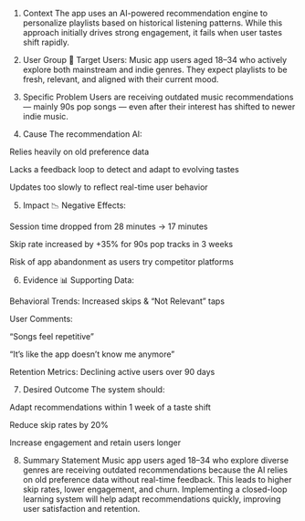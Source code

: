  1. Context
The app uses an AI-powered recommendation engine to personalize playlists based on historical listening patterns.
While this approach initially drives strong engagement, it fails when user tastes shift rapidly.

2. User Group
🎯 Target Users:
Music app users aged 18–34 who actively explore both mainstream and indie genres.
They expect playlists to be fresh, relevant, and aligned with their current mood.

3. Specific Problem
Users are receiving outdated music recommendations — mainly 90s pop songs — even after their interest has shifted to newer indie music.

4. Cause
The recommendation AI:

Relies heavily on old preference data

Lacks a feedback loop to detect and adapt to evolving tastes

Updates too slowly to reflect real-time user behavior

5. Impact
📉 Negative Effects:

Session time dropped from 28 minutes → 17 minutes

Skip rate increased by +35% for 90s pop tracks in 3 weeks

Risk of app abandonment as users try competitor platforms

6. Evidence
📊 Supporting Data:

Behavioral Trends: Increased skips & “Not Relevant” taps

User Comments:

“Songs feel repetitive”

“It’s like the app doesn’t know me anymore”

Retention Metrics: Declining active users over 90 days

7. Desired Outcome
The system should:

Adapt recommendations within 1 week of a taste shift

Reduce skip rates by 20%

Increase engagement and retain users longer

8. Summary Statement
Music app users aged 18–34 who explore diverse genres are receiving outdated recommendations because the AI relies on old preference data without real-time feedback. This leads to higher skip rates, lower engagement, and churn. Implementing a closed-loop learning system will help adapt recommendations quickly, improving user satisfaction and retention.

